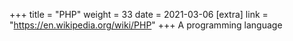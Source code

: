 +++
title = "PHP"
weight = 33
date = 2021-03-06
[extra]
link = "https://en.wikipedia.org/wiki/PHP"
+++
A programming language


